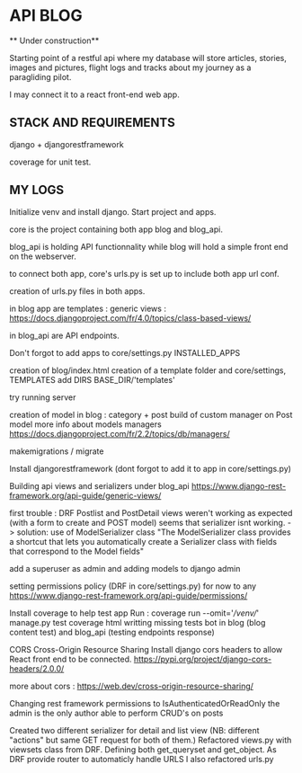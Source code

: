 # API BLOG

** Under construction**

Starting point of a restful api where my database will store articles, stories, images and pictures, flight logs and tracks about my journey as a paragliding pilot.

I may connect it to a react front-end web app.

## STACK AND REQUIREMENTS

django + djangorestframework 

coverage for unit test.

## MY LOGS

Initialize venv and install django. Start project and apps.

core is the project containing both app blog and blog_api.

blog_api is holding API functionnality while blog will hold a simple front end on the webserver.

to connect both app, core's urls.py is set up to include both app url conf.

creation of urls.py files in both apps.

in blog app are templates :
generic views : https://docs.djangoproject.com/fr/4.0/topics/class-based-views/

in blog_api are API endpoints.

Don't forgot to add apps to core/settings.py INSTALLED_APPS

creation of blog/index.html
creation of a template folder and core/settings, TEMPLATES add DIRS BASE_DIR/'templates'

try running server

creation of model in blog : category + post
build of custom manager on Post model
more info about models managers https://docs.djangoproject.com/fr/2.2/topics/db/managers/

makemigrations / migrate

Install djangorestframework (dont forgot to add it to app in core/settings.py)

Building api views and serializers under blog_api
https://www.django-rest-framework.org/api-guide/generic-views/

first trouble : DRF Postlist and PostDetail views weren't working as expected (with a form to create and POST model)
seems that serializer isnt working.
 -> solution: use of ModelSerializer class
 "The ModelSerializer class provides a shortcut that lets you automatically create a Serializer class with fields that correspond to the Model fields"

add a superuser as admin and adding models to django admin

setting permissions policy (DRF in core/settings.py) for now to any
https://www.django-rest-framework.org/api-guide/permissions/

Install coverage to help test app
Run :
coverage run --omit='*/venv/*' manage.py test
coverage html
writting missing tests bot in blog (blog content test) and blog_api (testing endpoints response)

CORS Cross-Origin Resource Sharing
Install django cors headers to allow React front end to be connected.
https://pypi.org/project/django-cors-headers/2.0.0/

more about cors :
https://web.dev/cross-origin-resource-sharing/

Changing rest framework permissions to IsAuthenticatedOrReadOnly
the admin is the only author able to perform CRUD's on posts

Created two different serializer for detail and list view (NB: different "actions" but same GET request for both of them.)
Refactored views.py with viewsets class from DRF. Defining both get_queryset and get_object.
As DRF provide router to automaticly handle URLS I also refactored urls.py